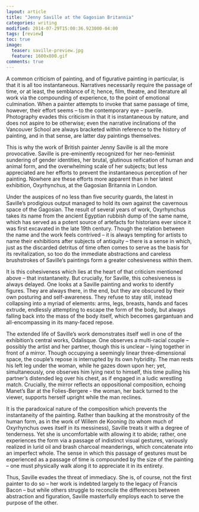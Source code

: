 ```yaml
---
layout: article
title: "Jenny Saville at the Gagosian Britannia"
categories: writing
modified: 2014-07-29T15:00:36.923000-04:00
tags: [review]
toc: true
image:
  teaser: saville-preview.jpg
  feature: 1600x800.gif
comments: true
---
```



A common criticism of painting, and of figurative painting in particular, is that it is all too instantaneous. Narratives necessarily require the passage of time, or at least, the semblance of it; hence, film, theatre, and literature all work via the compounding of experience, to the point of emotional culmination. When a painter attempts to invoke that same passage of time, however, their effort seems – to the contemporary eye – puerile. Photography evades this criticism in that it is instantaneous by nature, and does not aspire to be otherwise; even the narrative inclinations of the Vancouver School are always bracketed within reference to the history of painting, and in that sense, are latter day paintings themselves.

This is why the work of British painter Jenny Saville is all the more provocative. Saville is pre-eminently recognized for her neo-feminist sundering of gender identities, her brutal, glutinous reification of human and animal form, and the overwhelming scale of her subjects; but less appreciated are her efforts to prevent the instantaneous perception of her painting. Nowhere are these efforts more apparent than in her latest exhibition, Oxyrhynchus, at the Gagosian Britannia in London.

Under the auspices of no less than five security guards, the latest in Saville’s prodigious output managed to hold its own against the cavernous space of the Gagosian. The result of several years of work, Oxyrhynchus takes its name from the ancient Egyptian rubbish dump of the same name, which has served as a potent source of artefacts for historians ever since it was first excavated in the late 19th century. Though the relation between the name and the work feels contrived – it is always tempting for artists to name their exhibitions after subjects of antiquity – there is a sense in which, just as the discarded detritus of time often comes to serve as the basis for its revitalization, so too do the immediate abstractions and careless brushstrokes of Saville’s paintings form a greater cohesiveness within them.

It is this cohesiveness which lies at the heart of that criticism mentioned above – that instantaneity. But crucially, for Saville, this cohesiveness is always delayed. One looks at a Saville painting and works to identify figures. They are always there, in the end, but they are obscured by their own posturing and self-awareness. They refuse to stay still, instead collapsing into a myriad of elements: arms, legs, breasts, hands and faces extrude, endlessly attempting to escape the form of the body, but always falling back into the mass of the body itself, which becomes gargantuan and all-encompassing in its many-faced repose.

The extended life of Saville’s work demonstrates itself well in one of the exhibition’s central works, Odalisque. One observes a multi-racial couple – possibly the artist and her partner, though this is unclear – lying together in front of a mirror. Though occupying a seemingly linear three-dimensional space, the couple’s repose is interrupted by its own hybridity. The man rests his left leg under the woman, while he gazes down upon her; yet, simultaneously, one observes him lying next to himself, this time pulling his partner’s distended leg over his chest, as if engaged in a ludic wrestling match. Crucially, the mirror reflects an oppositional composition, echoing Manet’s Bar at the Folies-Bergere - the woman, her back turned to the viewer, supports herself upright while the man reclines.

It is the paradoxical nature of the composition which prevents the instantaneity of the painting. Rather than baulking at the monstrosity of the human form, as in the work of Willem de Kooning (to whom much of Oxyrhynchus owes itself in its messiness), Saville treats it with a degree of tenderness. Yet she is uncomfortable with allowing it to abide; rather, one experiences the form via a passage of indistinct visual gestures, variously realized in lurid oil and brash charcoal meanderings, which concatenate into an imperfect whole. The sense in which this passage of gestures must be experienced as a passage of time is compounded by the size of the painting – one must physically walk along it to appreciate it in its entirety.

Thus, Saville evades the threat of immediacy. She is, of course, not the first painter to do so – her work is indebted largely to the legacy of Francis Bacon – but while others struggle to reconcile the differences between abstraction and figuration, Saville masterfully employs each to serve the purpose of the other.
